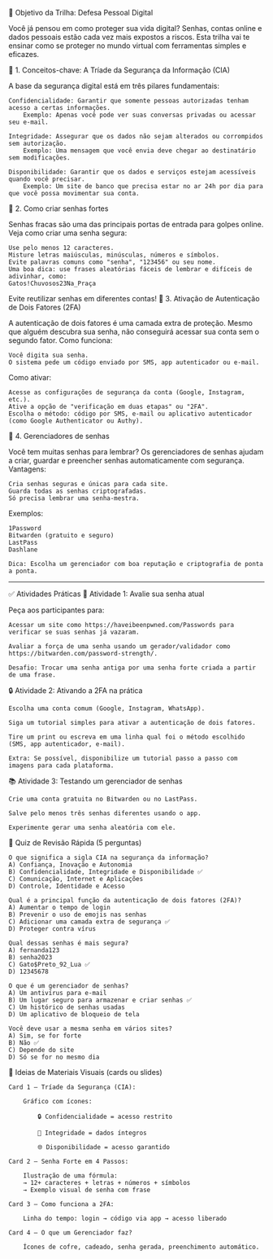 🧠 Objetivo da Trilha: Defesa Pessoal Digital

Você já pensou em como proteger sua vida digital? Senhas, contas online e dados pessoais estão cada vez mais expostos a riscos. Esta trilha vai te ensinar como se proteger no mundo virtual com ferramentas simples e eficazes.

🔑 1. Conceitos-chave: A Tríade da Segurança da Informação (CIA)

A base da segurança digital está em três pilares fundamentais:

    Confidencialidade: Garantir que somente pessoas autorizadas tenham acesso a certas informações.
        Exemplo: Apenas você pode ver suas conversas privadas ou acessar seu e-mail.

    Integridade: Assegurar que os dados não sejam alterados ou corrompidos sem autorização.
        Exemplo: Uma mensagem que você envia deve chegar ao destinatário sem modificações.

    Disponibilidade: Garantir que os dados e serviços estejam acessíveis quando você precisar.
        Exemplo: Um site de banco que precisa estar no ar 24h por dia para que você possa movimentar sua conta.

🧩 2. Como criar senhas fortes

Senhas fracas são uma das principais portas de entrada para golpes online. Veja como criar uma senha segura:

    Use pelo menos 12 caracteres.
    Misture letras maiúsculas, minúsculas, números e símbolos.
    Evite palavras comuns como "senha", "123456" ou seu nome.
    Uma boa dica: use frases aleatórias fáceis de lembrar e difíceis de adivinhar, como:
    Gatos!Chuvosos23Na_Praça

Evite reutilizar senhas em diferentes contas!
🔐 3. Ativação de Autenticação de Dois Fatores (2FA)

A autenticação de dois fatores é uma camada extra de proteção. Mesmo que alguém descubra sua senha, não conseguirá acessar sua conta sem o segundo fator.
Como funciona:

    Você digita sua senha.
    O sistema pede um código enviado por SMS, app autenticador ou e-mail.

Como ativar:

    Acesse as configurações de segurança da conta (Google, Instagram, etc.).
    Ative a opção de "verificação em duas etapas" ou "2FA".
    Escolha o método: código por SMS, e-mail ou aplicativo autenticador (como Google Authenticator ou Authy).

🧠 4. Gerenciadores de senhas

Você tem muitas senhas para lembrar? Os gerenciadores de senhas ajudam a criar, guardar e preencher senhas automaticamente com segurança.
Vantagens:

    Cria senhas seguras e únicas para cada site.
    Guarda todas as senhas criptografadas.
    Só precisa lembrar uma senha-mestra.

Exemplos:

    1Password
    Bitwarden (gratuito e seguro)
    LastPass
    Dashlane

    Dica: Escolha um gerenciador com boa reputação e criptografia de ponta a ponta.

-------------

✅ Atividades Práticas
📌 Atividade 1: Avalie sua senha atual

Peça aos participantes para:

    Acessar um site como https://haveibeenpwned.com/Passwords para verificar se suas senhas já vazaram.

    Avaliar a força de uma senha usando um gerador/validador como https://bitwarden.com/password-strength/.

    Desafio: Trocar uma senha antiga por uma senha forte criada a partir de uma frase.

🔒 Atividade 2: Ativando a 2FA na prática

    Escolha uma conta comum (Google, Instagram, WhatsApp).

    Siga um tutorial simples para ativar a autenticação de dois fatores.

    Tire um print ou escreva em uma linha qual foi o método escolhido (SMS, app autenticador, e-mail).

    Extra: Se possível, disponibilize um tutorial passo a passo com imagens para cada plataforma.

📚 Atividade 3: Testando um gerenciador de senhas

    Crie uma conta gratuita no Bitwarden ou no LastPass.

    Salve pelo menos três senhas diferentes usando o app.

    Experimente gerar uma senha aleatória com ele.

🎯 Quiz de Revisão Rápida (5 perguntas)

    O que significa a sigla CIA na segurança da informação?
    A) Confiança, Inovação e Autonomia
    B) Confidencialidade, Integridade e Disponibilidade ✅
    C) Comunicação, Internet e Aplicações
    D) Controle, Identidade e Acesso

    Qual é a principal função da autenticação de dois fatores (2FA)?
    A) Aumentar o tempo de login
    B) Prevenir o uso de emojis nas senhas
    C) Adicionar uma camada extra de segurança ✅
    D) Proteger contra vírus

    Qual dessas senhas é mais segura?
    A) fernanda123
    B) senha2023
    C) Gato$Preto_92_Lua ✅
    D) 12345678

    O que é um gerenciador de senhas?
    A) Um antivírus para e-mail
    B) Um lugar seguro para armazenar e criar senhas ✅
    C) Um histórico de senhas usadas
    D) Um aplicativo de bloqueio de tela

    Você deve usar a mesma senha em vários sites?
    A) Sim, se for forte
    B) Não ✅
    C) Depende do site
    D) Só se for no mesmo dia

🎨 Ideias de Materiais Visuais (cards ou slides)

    Card 1 – Tríade da Segurança (CIA):

        Gráfico com ícones:

            🔒 Confidencialidade = acesso restrito

            🧩 Integridade = dados íntegros

            🌐 Disponibilidade = acesso garantido

    Card 2 – Senha Forte em 4 Passos:

        Ilustração de uma fórmula:
        → 12+ caracteres + letras + números + símbolos
        → Exemplo visual de senha com frase

    Card 3 – Como funciona a 2FA:

        Linha do tempo: login → código via app → acesso liberado

    Card 4 – O que um Gerenciador faz?

        Ícones de cofre, cadeado, senha gerada, preenchimento automático.